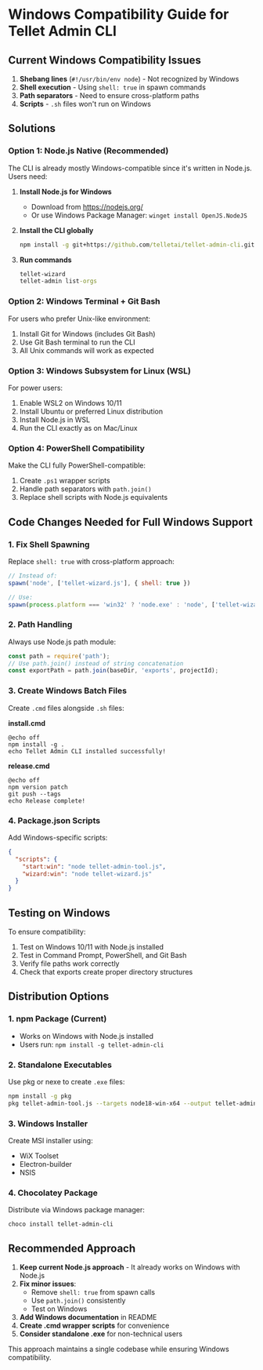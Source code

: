# Windows Compatibility Guide for Tellet Admin CLI

## Current Windows Compatibility Issues

1. **Shebang lines** (`#!/usr/bin/env node`) - Not recognized by Windows
2. **Shell execution** - Using `shell: true` in spawn commands
3. **Path separators** - Need to ensure cross-platform paths
4. **Scripts** - `.sh` files won't run on Windows

## Solutions

### Option 1: Node.js Native (Recommended)
The CLI is already mostly Windows-compatible since it's written in Node.js. Users need:

1. **Install Node.js for Windows**
   - Download from https://nodejs.org/
   - Or use Windows Package Manager: `winget install OpenJS.NodeJS`

2. **Install the CLI globally**
   ```cmd
   npm install -g git+https://github.com/telletai/tellet-admin-cli.git
   ```

3. **Run commands**
   ```cmd
   tellet-wizard
   tellet-admin list-orgs
   ```

### Option 2: Windows Terminal + Git Bash
For users who prefer Unix-like environment:

1. Install Git for Windows (includes Git Bash)
2. Use Git Bash terminal to run the CLI
3. All Unix commands will work as expected

### Option 3: Windows Subsystem for Linux (WSL)
For power users:

1. Enable WSL2 on Windows 10/11
2. Install Ubuntu or preferred Linux distribution
3. Install Node.js in WSL
4. Run the CLI exactly as on Mac/Linux

### Option 4: PowerShell Compatibility
Make the CLI fully PowerShell-compatible:

1. Create `.ps1` wrapper scripts
2. Handle path separators with `path.join()`
3. Replace shell scripts with Node.js equivalents

## Code Changes Needed for Full Windows Support

### 1. Fix Shell Spawning
Replace `shell: true` with cross-platform approach:

```javascript
// Instead of:
spawn('node', ['tellet-wizard.js'], { shell: true })

// Use:
spawn(process.platform === 'win32' ? 'node.exe' : 'node', ['tellet-wizard.js'])
```

### 2. Path Handling
Always use Node.js path module:

```javascript
const path = require('path');
// Use path.join() instead of string concatenation
const exportPath = path.join(baseDir, 'exports', projectId);
```

### 3. Create Windows Batch Files
Create `.cmd` files alongside `.sh` files:

**install.cmd**
```batch
@echo off
npm install -g .
echo Tellet Admin CLI installed successfully!
```

**release.cmd**
```batch
@echo off
npm version patch
git push --tags
echo Release complete!
```

### 4. Package.json Scripts
Add Windows-specific scripts:

```json
{
  "scripts": {
    "start:win": "node tellet-admin-tool.js",
    "wizard:win": "node tellet-wizard.js"
  }
}
```

## Testing on Windows

To ensure compatibility:

1. Test on Windows 10/11 with Node.js installed
2. Test in Command Prompt, PowerShell, and Git Bash
3. Verify file paths work correctly
4. Check that exports create proper directory structures

## Distribution Options

### 1. npm Package (Current)
- Works on Windows with Node.js installed
- Users run: `npm install -g tellet-admin-cli`

### 2. Standalone Executables
Use pkg or nexe to create `.exe` files:

```bash
npm install -g pkg
pkg tellet-admin-tool.js --targets node18-win-x64 --output tellet-admin.exe
```

### 3. Windows Installer
Create MSI installer using:
- WiX Toolset
- Electron-builder
- NSIS

### 4. Chocolatey Package
Distribute via Windows package manager:
```
choco install tellet-admin-cli
```

## Recommended Approach

1. **Keep current Node.js approach** - It already works on Windows with Node.js
2. **Fix minor issues**:
   - Remove `shell: true` from spawn calls
   - Use `path.join()` consistently
   - Test on Windows
3. **Add Windows documentation** in README
4. **Create .cmd wrapper scripts** for convenience
5. **Consider standalone .exe** for non-technical users

This approach maintains a single codebase while ensuring Windows compatibility.